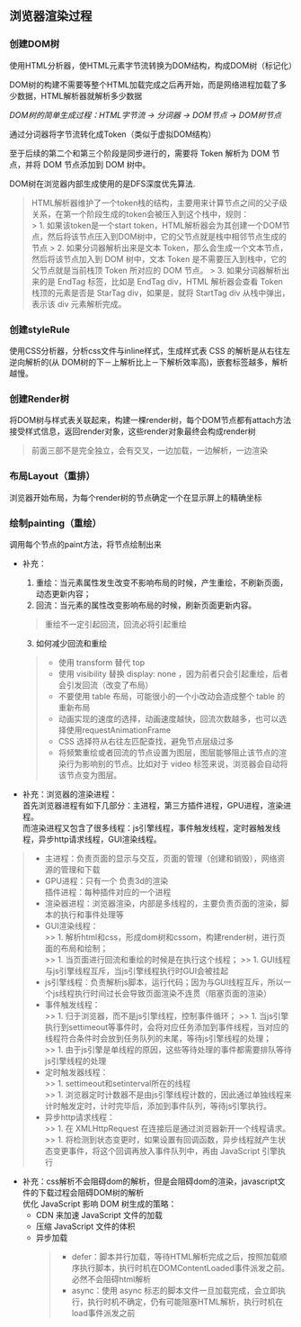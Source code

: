 ## 浏览器渲染过程
### 创建DOM树    
使用HTML分析器，使HTML元素字节流转换为DOM结构，构成DOM树（标记化）    

DOM树的构建不需要等整个HTML加载完成之后再开始，而是网络进程加载了多少数据，HTML解析器就解析多少数据  

*DOM树的简单生成过程：HTML字节流 -> 分词器 -> DOM节点 -> DOM树节点*  

通过分词器将字节流转化成Token（类似于虚拟DOM结构） 

至于后续的第二个和第三个阶段是同步进行的，需要将 Token 解析为 DOM 节点，并将 DOM 节点添加到 DOM 树中。    

DOM树在浏览器内部生成使用的是DFS深度优先算法.   

> HTML解析器维护了一个token栈的结构，主要用来计算节点之间的父子级关系，在第一个阶段生成的token会被压入到这个栈中，规则：   
    > 1. 如果该token是一个start token，HTML解析器会为其创建一个DOM节点，然后将该节点压入到DOM树中，它的父节点就是栈中相邻节点生成的节点
    > 2. 如果分词器解析出来是文本 Token，那么会生成一个文本节点，然后将该节点加入到 DOM 树中，文本 Token 是不需要压入到栈中，它的父节点就是当前栈顶 Token 所对应的 DOM 节点。
    > 3. 如果分词器解析出来的是 EndTag 标签，比如是 EndTag div，HTML 解析器会查看 Token 栈顶的元素是否是 StarTag div，如果是，就将 StartTag div 从栈中弹出，表示该 div 元素解析完成。


### 创建styleRule
使用CSS分析器，分析css文件与inline样式，生成样式表
CSS 的解析是从右往左逆向解析的(从 DOM树的下－上解析比上－下解析效率高)，嵌套标签越多，解析越慢。

### 创建Render树
将DOM树与样式表关联起来，构建一棵render树，每个DOM节点都有attach方法接受样式信息，返回render对象，这些render对象最终会构成render树

> 前面三部不是完全独立，会有交叉，一边加载，一边解析，一边渲染

### 布局Layout（重排）
浏览器开始布局，为每个render树的节点确定一个在显示屏上的精确坐标

### 绘制painting（重绘）
调用每个节点的paint方法，将节点绘制出来

- 补充：    
  1. 重绘：当元素属性发生改变不影响布局的时候，产生重绘，不刷新页面，动态更新内容；    
  2. 回流：当元素的属性改变影响布局的时候，刷新页面更新内容。
  > 重绘不一定引起回流，回流必将引起重绘    
  3. 如何减少回流和重绘
    > - 使用 transform 替代 top   
    > - 使用 visibility 替换 display: none     ，因为前者只会引起重绘，后者会引发回流（改变了布局）    
    > - 不要使用 table 布局，可能很小的一个小改动会造成整个 table 的重新布局    
    > - 动画实现的速度的选择，动画速度越快，回流次数越多，也可以选择使用requestAnimationFrame   
    > - CSS 选择符从右往左匹配查找，避免节点层级过多  
    > - 将频繁重绘或者回流的节点设置为图层，图层能够阻止该节点的渲染行为影响别的节点。比如对于 video 标签来说，浏览器会自动将该节点变为图层。

 - 补充：浏览器的渲染进程：  
  首先浏览器进程有如下几部分：主进程，第三方插件进程，GPU进程，渲染进程。  
  而渲染进程又包含了很多线程：js引擎线程，事件触发线程，定时器触发线程，异步http请求线程，GUI渲染线程。 
  > - 主进程：负责页面的显示与交互，页面的管理（创建和销毁），网络资源的管理和下载  
  > - GPU进程：只有一个 负责3d的渲染    
  插件进程：每种插件对应的一个进程  
  > - 渲染器进程：浏览器渲染，内部是多线程的，主要负责页面的渲染，脚本的执行和事件处理等    
  > - GUI渲染线程：  
    >> 1. 解析html和css，形成dom树和cssom，构建render树，进行页面的布局和绘制；  
    >> 1. 当页面进行回流和重绘的时候是在执行这个线程； 
    >> 1. GUI线程与js引擎线程互斥，当js引擎线程执行时GUI会被挂起
  > - js引擎线程：负责解析js脚本，运行代码；因为与GUI线程互斥，所以一个js线程执行时间过长会导致页面渲染不连贯（阻塞页面的渲染）    
  > - 事件触发线程：    
    >> 1. 归于浏览器，而不是js引擎线程，控制事件循环； 
    >> 1. 当js引擎执行到settimeout等事件时，会将对应任务添加到事件线程，当对应的线程符合条件时会放到任务队列的末尾，等待js引擎线程的处理；    
    >> 1. 由于js引擎是单线程的原因，这些等待处理的事件都需要排队等待js引擎线程的处理    
  > - 定时触发器线程：  
    >> 1. settimeout和setinterval所在的线程    
    >> 1. 浏览器定时计数器不是由js引擎线程计数的，因此通过单独线程来计时触发定时，计时完毕后，添加到事件队列，等待js引擎执行。    
  > - 异步http请求线程：    
    >> 1. 在 XMLHttpRequest     在连接后是通过浏览器新开一个线程请求。  
    >> 1. 将检测到状态变更时，如果设置有回调函数，异步线程就产生状态变更事件，将这个回调再放入事件队列中，再由 JavaScript 引擎执行    

- 补充：css解析不会阻碍dom的解析，但是会阻碍dom的渲染，javascript文件的下载过程会阻碍DOM树的解析  
优化 JavaScript 影响 DOM 树生成的策略：      
    - CDN 来加速 JavaScript 文件的加载     
    - 压缩 JavaScript 文件的体积       
    - 异步加载     
        > - defer：脚本并行加载，等待HTML解析完成之后，按照加载顺序执行脚本，执行时机在DOMContentLoaded事件派发之前。必然不会阻碍html解析        
        > - async：使用 async 标志的脚本文件一旦加载完成，会立即执行，执行时机不确定，仍有可能阻塞HTML解析，执行时机在load事件派发之前
